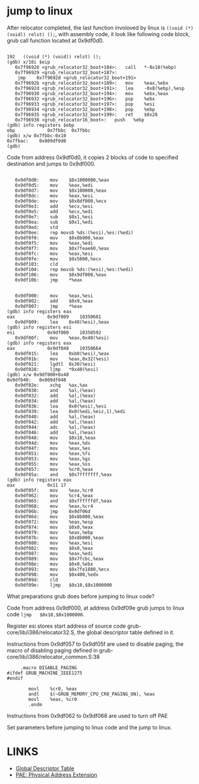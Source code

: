 # jump to linux

After relocator completed, the last function involoved by linux is `((void (*) (void)) relst) ();`, with assembly code, it look like following code block, grub call function located at 0x9df0d0.

```assembly_after_relocator

192	  ((void (*) (void)) relst) ();
(gdb) x/10i $eip
   0x7f96926 <grub_relocator32_boot+184>:	call   *-0x10(%ebp)
   0x7f96929 <grub_relocator32_boot+187>:	
    jmp    0x7f9692d <grub_relocator32_boot+191>
   0x7f9692b <grub_relocator32_boot+189>:	mov    %eax,%ebx
   0x7f9692d <grub_relocator32_boot+191>:	lea    -0x8(%ebp),%esp
   0x7f96930 <grub_relocator32_boot+194>:	mov    %ebx,%eax
   0x7f96932 <grub_relocator32_boot+196>:	pop    %ebx
   0x7f96933 <grub_relocator32_boot+197>:	pop    %esi
   0x7f96934 <grub_relocator32_boot+198>:	pop    %ebp
   0x7f96935 <grub_relocator32_boot+199>:	ret    $0x28
   0x7f96938 <grub_relocator16_boot>:	push   %ebp
(gdb) info registers $ebp
ebp            0x7fbbc	0x7fbbc
(gdb) x/w 0x7fbbc-0x10
0x7fbac:	0x009df0d0
(gdb) 
```

Code from address 0x9df0d0, it copies 2 blocks of code to specified destination and jumps to 0x9df000.

```code_from_0x9df0d0

   0x9df0d0:	mov    $0x1000000,%eax
   0x9df0d5:	mov    %eax,%edi
   0x9df0d7:	mov    $0x100000,%eax
   0x9df0dc:	mov    %eax,%esi
   0x9df0de:	mov    $0x8df000,%ecx
   0x9df0e3:	add    %ecx,%esi
   0x9df0e5:	add    %ecx,%edi
   0x9df0e7:	sub    $0x1,%esi
   0x9df0ea:	sub    $0x1,%edi
   0x9df0ed:	std    
   0x9df0ee:	rep movsb %ds:(%esi),%es:(%edi)
   0x9df0f0:	mov    $0x8b000,%eax
   0x9df0f5:	mov    %eax,%edi
   0x9df0f7:	mov    $0x7feae60,%eax
   0x9df0fc:	mov    %eax,%esi
   0x9df0fe:	mov    $0x5000,%ecx
   0x9df103:	cld    
   0x9df104:	rep movsb %ds:(%esi),%es:(%edi)
   0x9df106:	mov    $0x9df000,%eax
   0x9df10b:	jmp    *%eax
```



```assembly_prepare_jump_to_linux

   0x9df000:	mov    %eax,%esi
   0x9df002:	add    $0x9,%eax
   0x9df007:	jmp    *%eax
(gdb) info registers eax
eax            0x9df009	   10350601
   0x9df009:	lea    0x48(%esi),%eax
(gdb) info registers esi
esi            0x9df000	   10350592
   0x9df00f:	mov    %eax,0x40(%esi)
(gdb) info registers eax
eax            0x9df048	   10350664
   0x9df015:	lea    0xb0(%esi),%eax
   0x9df01b:	mov    %eax,0x32(%esi)
   0x9df021:	lgdtl  0x30(%esi)
   0x9df028:	ljmp   *0x40(%esi)
(gdb) x/w 0x9df000+0x40
0x9df040:	0x009df048
   0x9df02e:	xchg   %ax,%ax
   0x9df030:	and    %al,(%eax)
   0x9df032:	add    %al,(%eax)
   0x9df034:	add    %al,(%eax)
   0x9df036:	lea    0x0(%esi),%esi
   0x9df039:	lea    0x0(%edi,%eiz,1),%edi
   0x9df040:	add    %al,(%eax)
   0x9df042:	add    %al,(%eax)
   0x9df044:	adc    %al,(%eax)
   0x9df046:	add    %al,(%eax)
   0x9df048:	mov    $0x18,%eax
   0x9df04d:	mov    %eax,%ds
   0x9df04f:	mov    %eax,%es
   0x9df051:	mov    %eax,%fs
   0x9df053:	mov    %eax,%gs
   0x9df055:	mov    %eax,%ss
   0x9df057:	mov    %cr0,%eax
   0x9df05a:	and    $0x7fffffff,%eax
(gdb) info registers eax
eax            0x11	17
   0x9df05f:	mov    %eax,%cr0
   0x9df062:	mov    %cr4,%eax
   0x9df065:	and    $0xffffffdf,%eax
   0x9df068:	mov    %eax,%cr4
   0x9df06b:	jmp    0x9df06d
   0x9df06d:	mov    $0x8b000,%eax
   0x9df072:	mov    %eax,%esp
   0x9df074:	mov    $0x0,%eax
   0x9df079:	mov    %eax,%ebp
   0x9df07b:	mov    $0x8b000,%eax
   0x9df080:	mov    %eax,%esi
   0x9df082:	mov    $0x0,%eax
   0x9df087:	mov    %eax,%edi
   0x9df089:	mov    $0x7fcbc,%eax
   0x9df08e:	mov    $0x0,%ebx
   0x9df093:	mov    $0x7fe1880,%ecx
   0x9df098:	mov    $0x400,%edx
   0x9df09d:	cld    
   0x9df09e:	ljmp   $0x10,$0x1000000
```

What preparations grub does before jumping to linux code?

Code from address 0x9df000, at address 0x9df09e grub jumps to linux code `ljmp   $0x10,$0x1000000`.

Register esi stores start address of source code grub-core/lib/i386/relocator32.S, the global descriptor table defined in it.

Instructions from 0x9df057 to 0x9df05f are used to disable paging, the macro of disabling paging defined in grub-core/lib/i386/relocator_common.S:38 

```assembly_disable_paging
     .macro DISABLE_PAGING
#ifdef GRUB_MACHINE_IEEE1275
#endif

        movl    %cr0, %eax
        andl    $(~GRUB_MEMORY_CPU_CR0_PAGING_ON), %eax
        movl    %eax, %cr0
        .endm
```

Instructions from 0x9df062 to 0x9df068 are used to turn off PAE

Set parameters before jumping to linux code and the jump to linux.

# LINKS
  * [Global Descriptor Table](https://en.wikipedia.org/wiki/Global_Descriptor_Table)
  * [PAE: Physical Address Extension](https://en.wikipedia.org/wiki/Physical_Address_Extension)